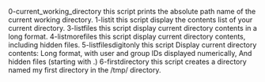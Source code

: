 0-current_working_directory this script prints the absolute path name of the current working directory.
1-listit this script display the contents list of your current directory.
3-listfiles this script display current directory contents in a long format.
4-listmorefiles this script display current directory contents, including hidden files.
5-listfilesdigitonly this script Display current directory contents: Long format, with user and group IDs displayed numerically, And hidden files (starting with .)
6-firstdirectory this script creates a directory named my first directory in the /tmp/ directory.
